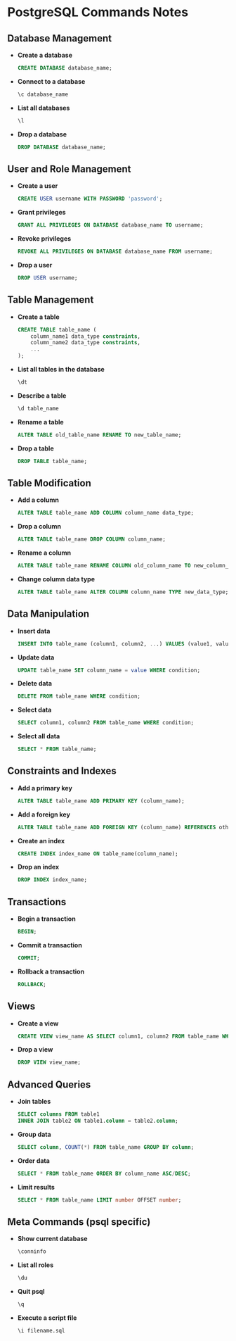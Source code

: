# PostgreSQL Commands Notes

## Database Management
- **Create a database**  
  ```sql
  CREATE DATABASE database_name;
  ```
- **Connect to a database**  
  ```sql
  \c database_name
  ```
- **List all databases**  
  ```sql
  \l
  ```
- **Drop a database**  
  ```sql
  DROP DATABASE database_name;
  ```

## User and Role Management
- **Create a user**  
  ```sql
  CREATE USER username WITH PASSWORD 'password';
  ```
- **Grant privileges**  
  ```sql
  GRANT ALL PRIVILEGES ON DATABASE database_name TO username;
  ```
- **Revoke privileges**  
  ```sql
  REVOKE ALL PRIVILEGES ON DATABASE database_name FROM username;
  ```
- **Drop a user**  
  ```sql
  DROP USER username;
  ```

## Table Management
- **Create a table**  
  ```sql
  CREATE TABLE table_name (
      column_name1 data_type constraints,
      column_name2 data_type constraints,
      ...
  );
  ```
- **List all tables in the database**  
  ```sql
  \dt
  ```
- **Describe a table**  
  ```sql
  \d table_name
  ```
- **Rename a table**  
  ```sql
  ALTER TABLE old_table_name RENAME TO new_table_name;
  ```
- **Drop a table**  
  ```sql
  DROP TABLE table_name;
  ```

## Table Modification
- **Add a column**  
  ```sql
  ALTER TABLE table_name ADD COLUMN column_name data_type;
  ```
- **Drop a column**  
  ```sql
  ALTER TABLE table_name DROP COLUMN column_name;
  ```
- **Rename a column**  
  ```sql
  ALTER TABLE table_name RENAME COLUMN old_column_name TO new_column_name;
  ```
- **Change column data type**  
  ```sql
  ALTER TABLE table_name ALTER COLUMN column_name TYPE new_data_type;
  ```

## Data Manipulation
- **Insert data**  
  ```sql
  INSERT INTO table_name (column1, column2, ...) VALUES (value1, value2, ...);
  ```
- **Update data**  
  ```sql
  UPDATE table_name SET column_name = value WHERE condition;
  ```
- **Delete data**  
  ```sql
  DELETE FROM table_name WHERE condition;
  ```
- **Select data**  
  ```sql
  SELECT column1, column2 FROM table_name WHERE condition;
  ```
- **Select all data**  
  ```sql
  SELECT * FROM table_name;
  ```

## Constraints and Indexes
- **Add a primary key**  
  ```sql
  ALTER TABLE table_name ADD PRIMARY KEY (column_name);
  ```
- **Add a foreign key**  
  ```sql
  ALTER TABLE table_name ADD FOREIGN KEY (column_name) REFERENCES other_table(column_name);
  ```
- **Create an index**  
  ```sql
  CREATE INDEX index_name ON table_name(column_name);
  ```
- **Drop an index**  
  ```sql
  DROP INDEX index_name;
  ```

## Transactions
- **Begin a transaction**  
  ```sql
  BEGIN;
  ```
- **Commit a transaction**  
  ```sql
  COMMIT;
  ```
- **Rollback a transaction**  
  ```sql
  ROLLBACK;
  ```

## Views
- **Create a view**  
  ```sql
  CREATE VIEW view_name AS SELECT column1, column2 FROM table_name WHERE condition;
  ```
- **Drop a view**  
  ```sql
  DROP VIEW view_name;
  ```

## Advanced Queries
- **Join tables**  
  ```sql
  SELECT columns FROM table1
  INNER JOIN table2 ON table1.column = table2.column;
  ```
- **Group data**  
  ```sql
  SELECT column, COUNT(*) FROM table_name GROUP BY column;
  ```
- **Order data**  
  ```sql
  SELECT * FROM table_name ORDER BY column_name ASC/DESC;
  ```
- **Limit results**  
  ```sql
  SELECT * FROM table_name LIMIT number OFFSET number;
  ```

## Meta Commands (psql specific)
- **Show current database**  
  ```sql
  \conninfo
  ```
- **List all roles**  
  ```sql
  \du
  ```
- **Quit psql**  
  ```sql
  \q
  ```
- **Execute a script file**  
  ```bash
  \i filename.sql
  
